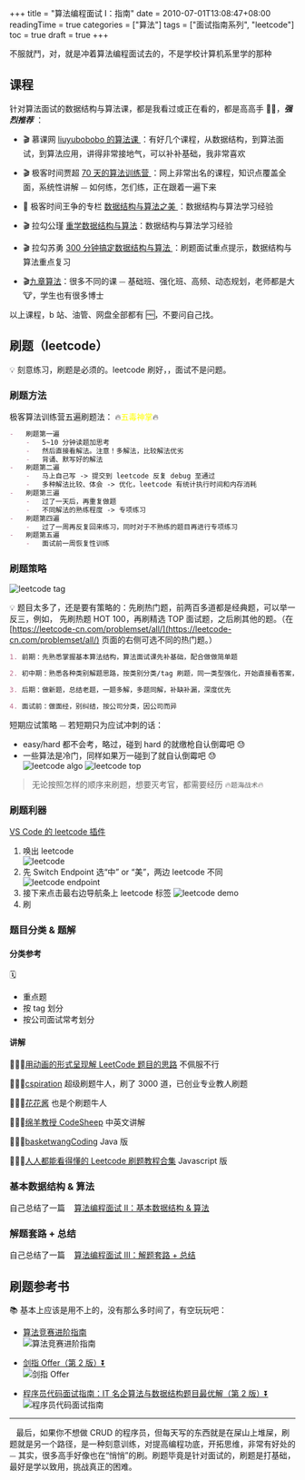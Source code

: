 +++
title = "算法编程面试 I：指南"
date = 2010-07-01T13:08:47+08:00
readingTime = true
categories = ["算法"]
tags = ["面试指南系列", "leetcode"]
toc = true
draft = true
+++

不服就⾾，对，就是冲着算法编程面试去的，不是学校计算机系里学的那种

<!--more-->

## 课程

针对算法面试的数据结构与算法课，都是我看过或正在看的，都是高高手 👍🏻，**_强烈推荐_** ：

-   🎬 慕课网 [liuyubobobo 的算法课 ](https://www.imooc.com/t/108955) ：有好几个课程，从数据结构，到算法面试，到算法应用，讲得非常接地气，可以补补基础，我非常喜欢

-   🎬 极客时间贾超 [70 天的算法训练营 ](https://u.geekbang.org/subject/algorithm/1000343) ：网上非常出名的课程，知识点覆盖全面，系统性讲解 ⏤ 如何练，怎们练，正在跟着一遍下来

-   📝 极客时间王争的专栏 [数据结构与算法之美 ](https://time.geekbang.org/column/intro/126)：数据结构与算法学习经验

-   🎬 拉勾公瑾 [重学数据结构与算法](https://kaiwu.lagou.com/course/courseInfo.htm?courseId=185#/content)：数据结构与算法学习经验

-   🎬 拉勾苏勇 [300 分钟搞定数据结构与算法 ](https://kaiwu.lagou.com/course/courseInfo.htm?courseId=3#/content) ：刷题面试重点提示，数据结构与算法重点复习

*   🎬[九章算法](https://www.jiuzhang.com/)：很多不同的课 ⏤ 基础班、强化班、高频、动态规划，老师都是大 🐮，学生也有很多博士

以上课程，b 站、油管、网盘全部都有 🆓，不要问自己找。

## 刷题（leetcode）

💡 刻意练习，刷题是必须的。leetcode 刷好，，面试不是问题。

### 刷题方法

极客算法训练营五遍刷题法： 🔥<font color="yellow">五毒神掌</font>🔥

```md
-   刷题第一遍
    -   5~10 分钟读题加思考
    -   然后直接看解法。注意！多解法，比较解法优劣
    -   背诵、默写好的解法
-   刷题第二遍
    -   马上自己写 -> 提交到 leetcode 反复 debug 至通过
    -   多种解法比较、体会 -> 优化，leetcode 有统计执行时间和内存消耗
-   刷题第三遍
    -   过了一天后，再重复做题
    -   不同解法的熟练程度 -> 专项练习
-   刷题第四遍
    -   过了一周再反复回来练习，同时对于不熟练的题目再进行专项练习
-   刷题第五遍
    -   面试前一周恢复性训练
```

### 刷题策略

![leetcode tag](/images/algo/leetcode-tag.webp)

💡 题目太多了，还是要有策略的：先刷热门题，前两百多道都是经典题，可以举一反三，例如， 先刷热题 HOT 100，再刷精选 TOP 面试题，之后刷其他的题。（在 [https://leetcode-cn.com/problemset/all/](https://leetcode-cn.com/problemset/all/) 页面的右侧可选不同的热门题。）

```md
1. 前期：先熟悉掌握基本算法结构，算法面试课先补基础，配合做做简单题

2. 初中期：熟悉各种类别解题思路，按类别分类/tag 刷题，同一类型强化，开始直接看答案，学最优解，背经典题，模版，建立思维体系

3. 后期：做新题，总结老题，一题多解，多题同解，补缺补漏，深度优先

4. 面试前：做面经，别纠结，按公司分类，因公司而异
```

短期应试策略 ⏤ 若短期只为应试冲刺的话：

-   easy/hard 都不会考，略过，碰到 hard 的就缴枪自认倒霉吧 😓
-   一些算法是冷门，同样如果万一碰到了就自认倒霉吧 😓  
     ![leetcode algo](/images/algo/leetcode-algo.png)
    ![leetcode top](/images/algo/leetcode-top.png)

> 无论按照怎样的顺序来刷题，想要灭考官，都需要经历 🔥`题海战术`🔥

### 刷题利器

[VS Code 的 leetcode 插件](https://github.com/jdneo/vscode-leetcode/blob/master/docs/README_zh-CN.md)

1. 唤出 leetcode  
   ![leetcode](/images/vscode/leetcode.png)
2. 先 Switch Endpoint 选“中” or “美”，两边 leetcode 不同  
   ![leetcode endpoint](/images/vscode/leetcode-endpoint.png)
3. 接下来点击最右边导航条上 leetcode 标签
   ![leetcode demo](/images/vscode/leetcode-demo.gif)
4. 刷

### 题目分类 & 题解

#### 分类参考

🗓

-   重点题
-   按 tag 划分
-   按公司面试常考划分

#### 讲解

💁🏻‍♂️[用动画的形式呈现解 LeetCode 题目的思路](https://github.com/MisterBooo/LeetCodeAnimation) 不佩服不行

💁🏻‍♂️[cspiration](https://www.youtube.com/channel/UCTWuRL33U8xBPqk3LehXjFw/playlists) 超级刷题牛人，刷了 3000 道，已创业专业教人刷题

💁🏻‍♂️[花花酱](https://www.youtube.com/user/xxfflower/playlists) 也是个刷题牛人

💁🏻‍♂️[绵羊教授 CodeSheep](https://www.youtube.com/playlist?list=PLgkTb_uYkq5f6mI52NZv68QTb6Ui7omWX) 中英文讲解

💁🏻‍♂️[basketwangCoding](https://www.youtube.com/playlist?list=PLH8TFsY0qnE2R9kf_9vahNY6pG9601z_4) Java 版

💁🏻‍♂️[人人都能看得懂的 Leetcode 刷题教程合集](https://www.bilibili.com/video/BV1wA411b7qZ) Javascript 版

### 基本数据结构 & 算法

自己总结了一篇 <i class="fas fa-external-link-alt"></i>&nbsp;&nbsp; [算法编程面试 II：基本数据结构 & 算法](/posts/interview-algo-ii/)

### 解题套路 + 总结

自己总结了一篇 <i class="fas fa-external-link-alt"></i>&nbsp;&nbsp; [算法编程面试 III：解题套路 + 总结](/posts/interview-algo-iii/)

## 刷题参考书

📚 基本上应该是用不上的，没有那么多时间了，有空玩玩吧：

-   [算法竞赛进阶指南]()  
    ![算法竞赛进阶指南](/images/algo/book-sfjsjjzn.png)

-   [剑指 Offer（第 2 版）⏬](https://drive.google.com/open?id=118MNIjDQGf-jAL8GOP5YSO1PPeZebBlQ)  
    ![剑指 Offer](/images/algo/book-jian.zhi.offer.png)

-   [程序员代码面试指南：IT 名企算法与数据结构题目最优解（第 2 版）⏬](https://drive.google.com/open?id=1Vnsqij9A0SnJ2ZNlMQrf5sVvw1_OsSxJ)  
    ![程序员代码面试指南](/images/algo/book-zuo.cheng.yun.png)

---

<i class="fas fa-map-marker-alt"></i>&nbsp;&nbsp; 最后，如果你不想做 CRUD 的程序员，但每天写的东西就是在屎山上堆屎，刷题就是另一个路径，是一种刻意训练，对提高编程功底，开拓思维，非常有好处的 ⏤ 其实，很多高手好像也在“悄悄”的刷。刷题毕竟是针对面试的，刷题是打基础，最好是学以致用，挑战真正的困难。
